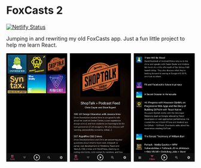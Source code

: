 # FoxCasts 2
[![Netlify Status](https://api.netlify.com/api/v1/badges/e3e375a5-494c-44b4-9785-580d3bad1561/deploy-status)](https://app.netlify.com/sites/frosty-williams-c3e7d8/deploys)

Jumping in and rewriting my old FoxCasts app. Just a fun little project to help me learn React.

![Foxcasts preview](/promo/banner.png?raw=true)
